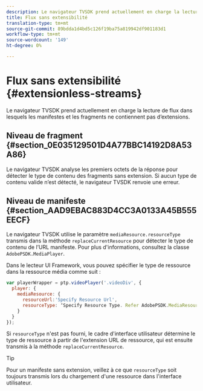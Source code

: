 ```yaml
---
description: Le navigateur TVSDK prend actuellement en charge la lecture de flux dans lesquels les manifestes et les fragments ne contiennent pas d’extensions.
title: Flux sans extensibilité
translation-type: tm+mt
source-git-commit: 89bdda1d4bd5c126f19ba75a819942df901183d1
workflow-type: tm+mt
source-wordcount: '149'
ht-degree: 0%

---
```



# Flux sans extensibilité {#extensionless-streams}

Le navigateur TVSDK prend actuellement en charge la lecture de flux dans lesquels les manifestes et les fragments ne contiennent pas d’extensions.

## Niveau de fragment {#section_0E035129501D4A77BBC14192D8A53A86}

Le navigateur TVSDK analyse les premiers octets de la réponse pour détecter le type de contenu des fragments sans extension. Si aucun type de contenu valide n’est détecté, le navigateur TVSDK renvoie une erreur.

## Niveau de manifeste {#section_AAD9EBAC883D4CC3A0133A45B555EECF}

Le navigateur TVSDK utilise le paramètre `mediaResource.resourceType` transmis dans la méthode `replaceCurrentResource` pour détecter le type de contenu de l’URL manifeste. Pour plus d&#39;informations, consultez la classe `AdobePSDK.MediaPlayer`.

Dans le lecteur UI Framework, vous pouvez spécifier le type de ressource dans la ressource média comme suit :

```js
var playerWrapper = ptp.videoPlayer('.videoDiv', { 
  player: { 
    mediaResource: { 
      resourceUrl:'Specify Resource Url', 
      resourceType: ‘Specify Resource Type. Refer AdobePSDK.MediaResourceType' 
    } 
  } 
}); 
```

Si `resourceType` n&#39;est pas fourni, le cadre d&#39;interface utilisateur détermine le type de ressource à partir de l&#39;extension URL de ressource, qui est ensuite transmis à la méthode `replaceCurrentResource`.

>[!TIP]
>
>Pour un manifeste sans extension, veillez à ce que `resourceType` soit toujours transmis lors du chargement d&#39;une ressource dans l&#39;interface utilisateur.

